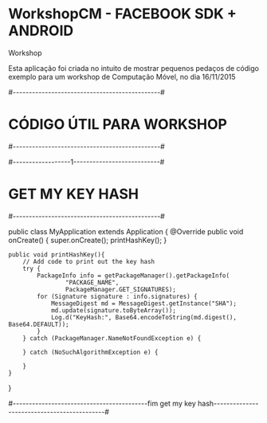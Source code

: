 # WorkshopCM - FACEBOOK SDK + ANDROID
Workshop

Esta aplicação foi criada no intuito de mostrar pequenos pedaços de código exemplo para um workshop de Computação Móvel, no dia 16/11/2015

#----------------------------------------------#
#        CÓDIGO ÚTIL PARA WORKSHOP             #
#----------------------------------------------#

#------------------1---------------------------#
#           GET MY KEY HASH                    #
#----------------------------------------------#

public class MyApplication extends Application {
    @Override
    public void onCreate() {
        super.onCreate();
        printHashKey();
    }

    public void printHashKey(){
        // Add code to print out the key hash
        try {
            PackageInfo info = getPackageManager().getPackageInfo(
                    "PACKAGE_NAME",
                    PackageManager.GET_SIGNATURES);
            for (Signature signature : info.signatures) {
                MessageDigest md = MessageDigest.getInstance("SHA");
                md.update(signature.toByteArray());
                Log.d("KeyHash:", Base64.encodeToString(md.digest(), Base64.DEFAULT));
            }
        } catch (PackageManager.NameNotFoundException e) {

        } catch (NoSuchAlgorithmException e) {

        }
    }
}

#------------------------------------------fim get my key hash--------------------------------------------#
